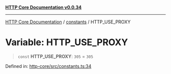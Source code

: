 [**HTTP Core Documentation v0.0.34**](../../README.md)

***

[HTTP Core Documentation](../../modules.md) / [constants](../README.md) / HTTP\_USE\_PROXY

# Variable: HTTP\_USE\_PROXY

> `const` **HTTP\_USE\_PROXY**: `305` = `305`

Defined in: [http-core/src/constants.ts:34](https://github.com/stonemjs/http-core/blob/16d44b2a21e4f4bf5742d6461b8beebcd7cc1d0b/src/constants.ts#L34)
